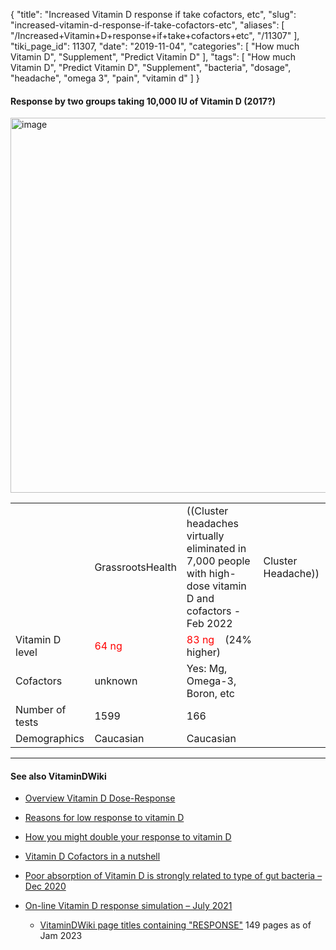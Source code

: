 {
    "title": "Increased Vitamin D response if take cofactors, etc",
    "slug": "increased-vitamin-d-response-if-take-cofactors-etc",
    "aliases": [
        "/Increased+Vitamin+D+response+if+take+cofactors+etc",
        "/11307"
    ],
    "tiki_page_id": 11307,
    "date": "2019-11-04",
    "categories": [
        "How much Vitamin D",
        "Supplement",
        "Predict Vitamin D"
    ],
    "tags": [
        "How much Vitamin D",
        "Predict Vitamin D",
        "Supplement",
        "bacteria",
        "dosage",
        "headache",
        "omega 3",
        "pain",
        "vitamin d"
    ]
}


#### Response by two groups taking 10,000 IU of Vitamin D (2017?)

<img src="https://d1bk1kqxc0sym.cloudfront.net/attachments/jpeg/response-to-10-000-iu--with-cofactors.jpg" alt="image" width="600">

| | | | |
| --- | --- | --- | --- |
|  | GrassrootsHealth  | ((Cluster headaches virtually eliminated in 7,000 people with high-dose vitamin D and cofactors - Feb 2022 | Cluster Headache)) |
| Vitamin D level | <span style="color:#F00;">64 ng  </span>  | <span style="color:#F00;">83 ng</span>  &nbsp; &nbsp;(24% higher) |
| Cofactors | unknown | Yes: Mg, Omega-3, Boron, etc |
| Number of tests | 1599 | 166 |
| Demographics | Caucasian | Caucasian |

   

---

#### See also VitaminDWiki

* [Overview Vitamin D Dose-Response](/posts/overview-vitamin-d-dose-response)

* [Reasons for low response to vitamin D](/posts/reasons-for-low-response-to-vitamin-d)

* [How you might double your response to vitamin D](/posts/how-you-might-double-your-response-to-vitamin-d)

* [Vitamin D Cofactors in a nutshell](/posts/vitamin-d-cofactors-in-a-nutshell)

* [Poor absorption of Vitamin D is strongly related to type of gut bacteria – Dec 2020](/posts/poor-absorption-of-vitamin-d-is-strongly-related-to-type-of-gut-bacteria)

* [On-line Vitamin D response simulation – July 2021](/posts/on-line-vitamin-d-response-simulation)

   * [VitaminDWiki page titles containing "RESPONSE"](https://VitaminDWiki.com/On-line+Vitamin+D+response+simulation+%E2%80%93+May+2021#VitaminDWiki_page_titles_containing_RESPONSE_) 149 pages as of Jam 2023

<!-- ~tc~ (alias(Higher Vitamin D response if take cofactors, etc)) ~/tc~ -->